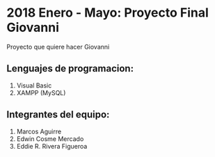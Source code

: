 # 2018 Enero - Mayo: Proyecto Final Giovanni
Proyecto que quiere hacer Giovanni

## Lenguajes de programacion:
1. Visual Basic
2. XAMPP (MySQL)

## Integrantes del equipo:
1. Marcos Aguirre
2. Edwin Cosme Mercado
3. Eddie R. Rivera Figueroa

 
